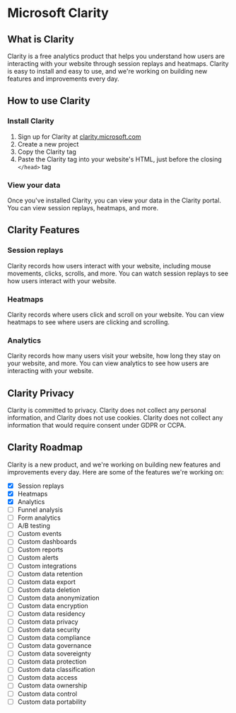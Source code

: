 # Microsoft Clarity

## What is Clarity

Clarity is a free analytics product that helps you understand how users are interacting with your website through session replays and heatmaps. Clarity is easy to install and easy to use, and we're working on building new features and improvements every day.

## How to use Clarity

### Install Clarity

1. Sign up for Clarity at [clarity.microsoft.com](https://clarity.microsoft.com)
2. Create a new project
3. Copy the Clarity tag
4. Paste the Clarity tag into your website's HTML, just before the closing `</head>` tag

### View your data

Once you've installed Clarity, you can view your data in the Clarity portal. You can view session replays, heatmaps, and more.

## Clarity Features

### Session replays

Clarity records how users interact with your website, including mouse movements, clicks, scrolls, and more. You can watch session replays to see how users interact with your website.

### Heatmaps

Clarity records where users click and scroll on your website. You can view heatmaps to see where users are clicking and scrolling.

### Analytics

Clarity records how many users visit your website, how long they stay on your website, and more. You can view analytics to see how users are interacting with your website.

## Clarity Privacy

Clarity is committed to privacy. Clarity does not collect any personal information, and Clarity does not use cookies. Clarity does not collect any information that would require consent under GDPR or CCPA.

## Clarity Roadmap

Clarity is a new product, and we're working on building new features and improvements every day. Here are some of the features we're working on:

- [x] Session replays
- [x] Heatmaps
- [x] Analytics
- [ ] Funnel analysis
- [ ] Form analytics
- [ ] A/B testing
- [ ] Custom events
- [ ] Custom dashboards
- [ ] Custom reports
- [ ] Custom alerts
- [ ] Custom integrations
- [ ] Custom data retention
- [ ] Custom data export
- [ ] Custom data deletion
- [ ] Custom data anonymization
- [ ] Custom data encryption
- [ ] Custom data residency
- [ ] Custom data privacy
- [ ] Custom data security
- [ ] Custom data compliance
- [ ] Custom data governance
- [ ] Custom data sovereignty
- [ ] Custom data protection
- [ ] Custom data classification
- [ ] Custom data access
- [ ] Custom data ownership
- [ ] Custom data control
- [ ] Custom data portability
